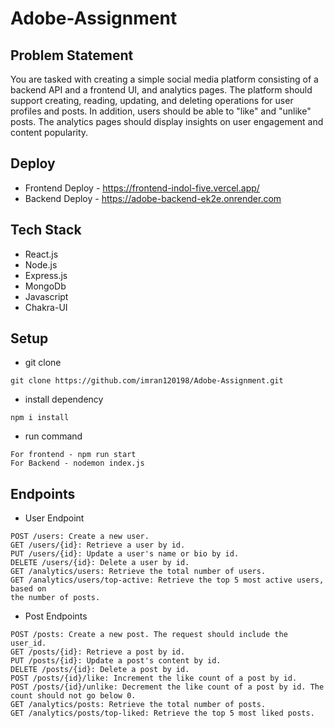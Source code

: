 # Adobe-Assignment

## Problem Statement
You are tasked with creating a simple social media platform consisting of a backend API and a frontend UI, and analytics pages. The platform should support creating,
reading, updating, and deleting operations for user profiles and posts. In addition, users should be able to "like" and "unlike" posts. The analytics pages should display insights on user engagement and content popularity.

## Deploy

* Frontend Deploy - https://frontend-indol-five.vercel.app/
* Backend Deploy - https://adobe-backend-ek2e.onrender.com

## Tech Stack

* React.js
* Node.js
* Express.js
* MongoDb
* Javascript
* Chakra-UI

## Setup

* git clone
```
git clone https://github.com/imran120198/Adobe-Assignment.git
```
* install dependency
```
npm i install
```
* run command
```
For frontend - npm run start
For Backend - nodemon index.js
```

## Endpoints

* User Endpoint
```
POST /users: Create a new user.
GET /users/{id}: Retrieve a user by id.
PUT /users/{id}: Update a user's name or bio by id.
DELETE /users/{id}: Delete a user by id.
GET /analytics/users: Retrieve the total number of users.
GET /analytics/users/top-active: Retrieve the top 5 most active users, based on
the number of posts.
```

* Post Endpoints
```
POST /posts: Create a new post. The request should include the user_id.
GET /posts/{id}: Retrieve a post by id.
PUT /posts/{id}: Update a post's content by id.
DELETE /posts/{id}: Delete a post by id.
POST /posts/{id}/like: Increment the like count of a post by id.
POST /posts/{id}/unlike: Decrement the like count of a post by id. The count should not go below 0.
GET /analytics/posts: Retrieve the total number of posts.
GET /analytics/posts/top-liked: Retrieve the top 5 most liked posts.
```



